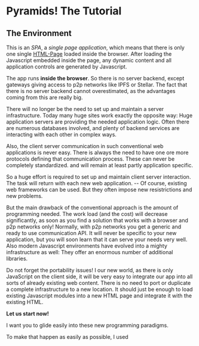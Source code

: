 # Pyramids! The Tutorial #

## The Environment ##

This is an *SPA*, a *single page application*, which means that
there is only one single [HTML-Page](src/main/webapp/index.html)
loaded inside the browser. After loading the Javascript
embedded inside the page, 
any dynamic content and all application 
controls are generated  by Javascript.

The app runs **inside the browser**. So there is no server backend, except
gateways giving access to p2p networks like IPFS or Stellar. The fact
that there is no server backend cannot overestimated, as the advantages
coming from this are really big. 

There will no longer be the need to set up and maintain a server infrastructure. Today
many huge sites work exactly the opposite way: Huge application servers
are providing the needed application logic. Often there are numerous 
databases involved, and plenty of backend services are interacting with
each other in complex ways.

Also, the client server communication in such conventional web applications is never easy. 
There is always the need to 
have one ore more protocols defining that communication process.  These
can never be completely standardized.
and will remain  at least
partly application specific. 

So  a huge effort is required to
set up and maintain client server interaction. The task will return with each
new web application. -- Of course, existing web frameworks can be 
used. But they often impose
new resistrictions and new problems. 

But the main drawback of the conventional approach 
is the amount of programming needed. The work load (and the cost) 
will decrease significantly, as soon as you find a solution that works with 
a browser and p2p networks only! 
Normally, with p2p networks you get a generic and ready to use communication
API. It will never be specific to your new application, but you will soon
learn that it can serve your needs very well. Also modern Javascript 
environments have evolved into a mighty infrastructure as well: They
offer an enormous number of additional libraries. 

Do not forget the portability issues! I our new world,
as there is only JavaScript on the client side, it will be very
easy to integrate our app into all sorts of already existing web content. 
There is no need to port or duplicate a complete infrastructure to 
a new location. It should just be enough to load existing Javascript modules
into a new HTML page and integrate it with the existing HTML.

**Let us start now!**

I want you to glide easily into these new programming paradigms. 





To make that happen as easily as possible, I used 


 
 
 